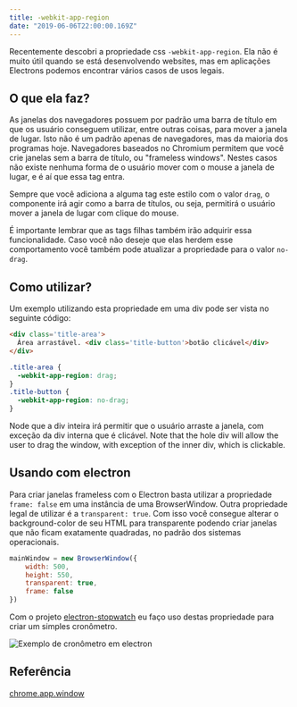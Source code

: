 ```yaml
---
title: -webkit-app-region
date: "2019-06-06T22:00:00.169Z"
---
```


Recentemente descobri a propriedade css `-webkit-app-region`. Ela não é muito útil quando se está desenvolvendo websites, mas em aplicações Electrons podemos encontrar vários casos de usos legais.

## O que ela faz?

As janelas dos navegadores possuem por padrão uma barra de título em que os usuário conseguem utilizar, entre outras coisas, para mover a janela de lugar. Isto não é um padrão apenas de navegadores, mas da maioria dos programas hoje. Navegadores baseados no Chromium permitem que você crie janelas sem a barra de título, ou "frameless windows". Nestes casos não existe nenhuma forma de o usuário mover com o mouse a janela de lugar, e é aí que essa tag entra. 

Sempre que você adiciona a alguma tag este estilo com o valor `drag`, o componente irá agir como a barra de títulos, ou seja, permitirá o usuário mover a janela de lugar com clique do mouse.

É importante lembrar que as tags filhas também irão adquirir essa funcionalidade. Caso você não deseje que elas herdem esse comportamento você também pode atualizar a propriedade para o valor `no-drag`.

## Como utilizar?

Um exemplo utilizando esta propriedade em uma div pode ser vista no seguinte código:

```html
<div class='title-area'>
  Área arrastável. <div class='title-button'>botão clicável</div>
</div>
```

```css
.title-area {
  -webkit-app-region: drag;
}
.title-button {
  -webkit-app-region: no-drag;
}
```

Node que a div inteira irá permitir que o usuário arraste a janela, com exceção da div interna que é clicável.
Note that the hole div will allow the user to drag the window, with exception of the inner div, which is clickable.

## Usando com electron

Para criar janelas frameless com o Electron basta utilizar a propriedade `frame: false` em uma instância de uma BrowserWindow. Outra propriedade legal de utilizar é a `transparent: true`. Com isso você consegue alterar o background-color de seu HTML para transparente podendo criar janelas que não ficam exatamente quadradas, no padrão dos sistemas operacionais.

```javascript
mainWindow = new BrowserWindow({
    width: 500,
    height: 550,
    transparent: true,
    frame: false
})
```

Com o projeto [electron-stopwatch](https://github.com/CGReinhold/electron-stopwatch) eu faço uso destas propriedade para criar um simples cronômetro.

![Exemplo de cronômetro em electron](/images/draggableStopwatch.gif)

## Referência

[chrome.app.window](https://developer.chrome.com/apps/app_window)